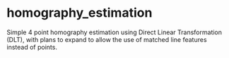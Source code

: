 # homography_estimation

Simple 4 point homography estimation using Direct Linear Transformation (DLT), with plans to expand to allow the use of matched line features instead of points.
